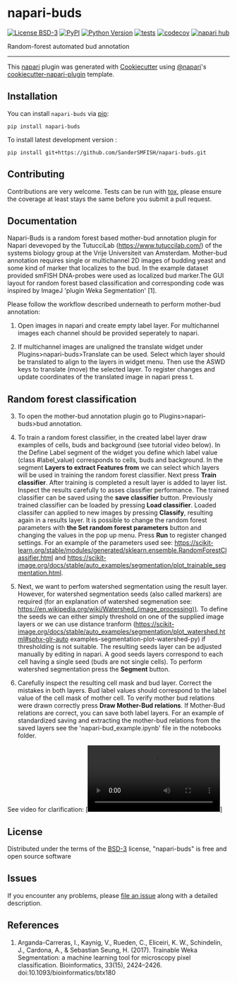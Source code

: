 # napari-buds

[![License BSD-3](https://img.shields.io/pypi/l/napari-buds.svg?color=green)](https://github.com/SanderSMFISH/napari-buds/raw/main/LICENSE)
[![PyPI](https://img.shields.io/pypi/v/napari-buds.svg?color=green)](https://pypi.org/project/napari-buds)
[![Python Version](https://img.shields.io/pypi/pyversions/napari-buds.svg?color=green)](https://python.org)
[![tests](https://github.com/SanderSMFISH/napari-buds/workflows/tests/badge.svg)](https://github.com/SanderSMFISH/napari-buds/actions)
[![codecov](https://codecov.io/gh/SanderSMFISH/napari-buds/branch/main/graph/badge.svg)](https://codecov.io/gh/SanderSMFISH/napari-buds)
[![napari hub](https://img.shields.io/endpoint?url=https://api.napari-hub.org/shields/napari-buds)](https://napari-hub.org/plugins/napari-buds)

Random-forest automated bud annotation

----------------------------------

This [napari] plugin was generated with [Cookiecutter] using [@napari]'s [cookiecutter-napari-plugin] template.

<!--
Don't miss the full getting started guide to set up your new package:
https://github.com/napari/cookiecutter-napari-plugin#getting-started

and review the napari docs for plugin developers:
https://napari.org/stable/plugins/index.html
-->

## Installation

You can install `napari-buds` via [pip]:

    pip install napari-buds



To install latest development version :

    pip install git+https://github.com/SanderSMFISH/napari-buds.git


## Contributing

Contributions are very welcome. Tests can be run with [tox], please ensure
the coverage at least stays the same before you submit a pull request.

## Documentation
Napari-Buds is a random forest based mother-bud annotation plugin for Napari devevoped by the TutucciLab (https://www.tutuccilab.com/) of the systems biology group at the Vrije Universiteit van Amsterdam. Mother-bud annotation requires single or multichannel 2D images of budding yeast and some kind of marker that localizes to the bud. In the example dataset provided smFISH DNA-probes were used as localized bud marker.The GUI layout for random forest based classification and corresponding code was inspired by ImageJ 'plugin Weka Segmentation' [1]. 

Please follow the workflow described underneath to perform mother-bud annotation:

1. Open images in napari and create empty label layer. For multichannel images each channel should be provided seperately to napari. 
    
2. If multichannel images are unaligned the  translate widget under Plugins>napari-buds>Translate can be used. 
Select which layer should be translated to align to the layers in widget menu. Then use the ASWD keys to translate (move) the selected layer. 
To register changes and update coordinates of the translated image in napari press t. 
    
## Random forest classification
3. To open the mother-bud annotation plugin go to Plugins>napari-buds>bud annotation.
    
4. To train a random forest classifier, in the created label layer draw examples of cells, buds and background (see tutorial video below). 
In the Define Label segment of the widget you define which label value (class #label_value) corresponds to cells, buds and background. 
In the segment **Layers to extract Features from** we can select which layers will be used in training the random forest classifier. 
Next press **Train classifier**. After training is completed a result layer is added to layer list. 
Inspect the results carefully to asses classifier performance. The trained classifier can be saved using the **save classifier** button.
Previously trained classifier can be loaded by pressing **Load classifier**. Loaded classifer can applied to new images by pressing **Classify**, resulting             again in a results layer. It is possible to change the random forest parameters with **the Set random forest parameters** button and
changing the values in the pop up menu. Press **Run** to register changed settings. For an example of the parameters used see: 
https://scikit-learn.org/stable/modules/generated/sklearn.ensemble.RandomForestClassifier.html and 
https://scikit-image.org/docs/stable/auto_examples/segmentation/plot_trainable_segmentation.html. 
    
5. Next, we want to perfom watershed segmentation using the result layer. However, for watershed segmentation seeds (also called markers) are required
(for an explanation of watershed segmenation see: https://en.wikipedia.org/wiki/Watershed_(image_processing)). 
To define the seeds we can either simply threshold on one of the supplied image layers or we can use distance tranform (https://scikit-image.org/docs/stable/auto_examples/segmentation/plot_watershed.html#sphx-glr-auto   examples-segmentation-plot-watershed-py) if thresholding is not suitable.
The resulting seeds layer can be adjusted manually by editing in napari. A good seeds layers correspond to each cell having a single seed (buds are not single cells). To perform watershed segmentation press the **Segment** button.
    
6. Carefully inspect the resulting cell mask and bud layer. Correct the mistakes in both layers. 
Bud label values should correspond to the label value of the cell mask of mother cell. To verify mother bud relations were drawn correctly
press **Draw Mother-Bud relations**. If Mother-Bud relations are correct, you can save both label layers. 
For an example of standardized saving and extracting the mother-bud relations from the saved layers see the 'napari-bud_example.ipynb' file in the notebooks folder.


See video for clarification:
[![](https://github.com/SanderSMFISH/napari-buds/blob/main/videos/Napari_bud-annotation%20example%20video.mov)]

## License

Distributed under the terms of the [BSD-3] license,
"napari-buds" is free and open source software

## Issues

If you encounter any problems, please [file an issue] along with a detailed description.

[napari]: https://github.com/napari/napari
[Cookiecutter]: https://github.com/audreyr/cookiecutter
[@napari]: https://github.com/napari
[MIT]: http://opensource.org/licenses/MIT
[BSD-3]: http://opensource.org/licenses/BSD-3-Clause
[GNU GPL v3.0]: http://www.gnu.org/licenses/gpl-3.0.txt
[GNU LGPL v3.0]: http://www.gnu.org/licenses/lgpl-3.0.txt
[Apache Software License 2.0]: http://www.apache.org/licenses/LICENSE-2.0
[Mozilla Public License 2.0]: https://www.mozilla.org/media/MPL/2.0/index.txt
[cookiecutter-napari-plugin]: https://github.com/napari/cookiecutter-napari-plugin

[file an issue]: https://github.com/SanderSMFISH/napari-buds/issues

[napari]: https://github.com/napari/napari
[tox]: https://tox.readthedocs.io/en/latest/
[pip]: https://pypi.org/project/pip/
[PyPI]: https://pypi.org/

## References
1. Arganda-Carreras, I., Kaynig, V., Rueden, C., Eliceiri, K. W., Schindelin, J., Cardona, A., & Sebastian Seung, H. (2017). Trainable Weka Segmentation: a machine learning tool for microscopy pixel classification. Bioinformatics, 33(15), 2424–2426. doi:10.1093/bioinformatics/btx180
